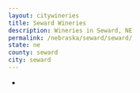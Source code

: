 ```yaml
---
layout: citywineries
title: Seward Wineries
description: Wineries in Seward, NE
permalink: /nebraska/seward/seward/
state: ne
county: seward
city: seward
---
```

-
